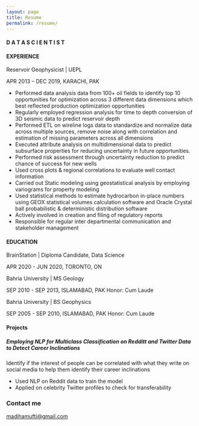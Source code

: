 ```yaml
---
layout: page
title: Resume
permalink: /resume/
---
```


#### D A T A    S C I E N T I S T
#### EXPERIENCE 

Reservoir Geophysicist  |  UEPL

APR 2013 – DEC 2019, KARACHI, PAK
- Performed data analysis data from 100+ oil fields to identify top 10 opportunities for optimization across 3 different data dimensions which best reflected production optimization opportunities 
- Regularly employed regression analysis for time to depth conversion of 3D seismic data to predict reservoir depth
- Performed ETL on wireline logs data to standardize and normalize data across multiple sources, remove noise along with correlation and estimation of missing parameters across all dimensions
- Executed attribute analysis on multidimensional data to predict subsurface properties for reducing uncertainty in future opportunities.
- Performed risk assessment through uncertainty reduction to predict chance of success for new wells
- Used cross plots & regional correlations to evaluate well contact information
- Carried out Static modeling using geostatistical analysis by employing variograms for property modeling
- Used statistical methods to estimate hydrocarbon in-place numbers  using GEOX statistical volumes calculation software and Oracle Crystal ball probabilistic & deterministic distribution software
- Actively involved in creation and filing of regulatory reports
- Responsible for regular inter departmental communication and stakeholder management 
#### EDUCATION

BrainStation  |  Diploma Candidate, Data Science

APR 2020 - JUN 2020, TORONTO, ON

Bahria University  |  MS Geology

SEP  2010 - SEP 2013, ISLAMABAD, PAK
Honor: Cum Laude

Bahria University |  BS Geophysics

SEP  2005 - SEP 2010, ISLAMABAD, PAK
Honor: Cum Laude

#### Projects
##### Employing NLP for Multiclass Classification on Redditt and Twitter Data to Detect Career Inclinations 

Identify if the interest of people can be correlated with what they write on social media to help them identify their career inclinations

- Used NLP on Reddit data to train the model
- Applied on celebrity Twitter profiles to check for transferability

### Contact me

[madihamufti@gmail.com](mailto:madihamufti@gmail.com)
